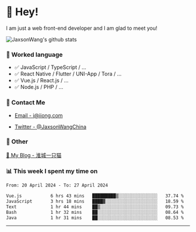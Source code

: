 # 👋 Hey!

I am just a web front-end developer and I am glad to meet you!

![JaxsonWang's github stats](https://github-readme-stats.vercel.app/api?username=JaxsonWang&&show_icons=true&&title_color=1abc9c&&icon_color=1abc9c)


### 📝 Worked language

- ✅ JavaScript / TypeScript / ...
- ✅ React Native / Flutter / UNI-App / Tora / ...
- ✅ Vue.js / React.js / ...
- ✅ Node.js / PHP / ...

### 📮 Contact Me

- [Email - i@iiong.com](mailto:i@iiong.com)

- [Twitter - @JaxsonWangChina](https://twitter.com/JaxsonWangChina)

### 🤪 Other

[📌 My Blog - 淮城一只猫](https://iiong.com)

### 📊 This week I spent my time on

<!--START_SECTION:waka-->

```txt
From: 20 April 2024 - To: 27 April 2024

Vue.js           6 hrs 43 mins   █████████▒░░░░░░░░░░░░░░░   37.74 %
JavaScript       3 hrs 18 mins   ████▓░░░░░░░░░░░░░░░░░░░░   18.59 %
Text             1 hr 44 mins    ██▒░░░░░░░░░░░░░░░░░░░░░░   09.73 %
Bash             1 hr 32 mins    ██░░░░░░░░░░░░░░░░░░░░░░░   08.64 %
Java             1 hr 31 mins    ██░░░░░░░░░░░░░░░░░░░░░░░   08.53 %
```

<!--END_SECTION:waka-->

---

